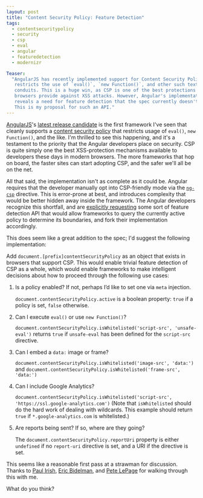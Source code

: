 ```yaml
---
layout: post
title: "Content Security Policy: Feature Detection"
tags:
  - contentsecuritypolicy
  - security
  - csp
  - eval
  - angular
  - featuredetection
  - modernizr

Teaser:
  "AngularJS has recently implemented support for Content Security Policy that 
   restricts the use of `eval()`, `new Function()`, and other such text-to-JS
   conduits. This is a huge win, as CSP is one of the best protections modern
   browsers provide against XSS attacks. However, Angular's implementation
   reveals a need for feature detection that the spec currently doesn't address.
   This is my proposal for such an API."
---
```

[AngularJS][angular]'s [latest release candidate][angularrc7] is the first
framework I've seen that cleanly supports a [content security policy][csp]
that restricts usage of `eval()`, `new Function()`, and the like. I'm thrilled
to see this happening, and it's a testament to the priority that the Angular
developers place on security. CSP is quite simply one the best XSS-protection
mechanisms available to developers these days in modern browsers. The more
frameworks that hop on board, the faster sites can start adopting CSP, and
the safer we'll all be on the net.

All that said, the implementation isn't as complete as it could be. Angular
requires that the developer manually opt into CSP-friendly mode via the
[`ng-csp`][ngcsp] directive. This is error-prone at best, and introduces
complexity that would be better hidden away inside the framework. The Angular
developers recognize this shortfall, and are [explicitly requesting][igor]
some sort of feature detection API that would allow frameworks to query the
currently active policy to determine its boundaries, and fork their
implementation accordingly.

This does seem like a great addition to the spec; I'd suggest the following
implementation:

Add `document.[prefix]contentSecurityPolicy` as an object that exists in
browsers that support CSP. This would enable trivial feature detection of CSP
as a whole, which would enable frameworks to make intelligent decisions about
how to proceed through the following use cases:

1.  Is a policy enabled? If not, perhaps I’d like to set one via `meta`
    injection.

    `document.contentSecurityPolicy.active` is a boolean property: `true` if
    a policy is set, `false` otherwise.

2.  Can I execute `eval()` or use `new Function()`?
 
    `document.contentSecurityPolicy.isWhitelisted('script-src', 'unsafe-eval')`
    returns `true` if `unsafe-eval` has been defined for the `script-src`
    directive.
  
3.  Can I embed a `data:` image or frame?

    `document.contentSecurityPolicy.isWhitelisted('image-src', 'data:')` and
    `document.contentSecurityPolicy.isWhitelisted('frame-src', 'data:')`

4.  Can I include Google Analytics?

    `document.contentSecurityPolicy.isWhitelisted('script-src', 'https://ssl.google-analytics.com')`
    (Note that `isWhitelisted` should do the hard work of dealing with
    wildcards. This example should return `true` if `*.google-analytics.com`
    is whitelisted.)

5.  Are reports being sent? If so, where are they going?

    The `document.contentSecurityPolicy.reportUri` property is either
    `undefined` if no `report-uri` directive is set, and a URI if the
    directive is set.

This seems like a reasonable first pass at a strawman for discussion. Thanks to
[Paul Irish][irish], [Eric Bidelman][bidelman], and [Pete LePage][lepage] for
walking through this with me.

What do you think?

[angular]: http://angularjs.org/
[angularrc7]: https://groups.google.com/forum/?fromgroups#!topic/angular/NUT9q_fjMJQ
[csp]: https://mikewest.org/2011/10/content-security-policy-a-primer
[ngcsp]: http://docs.angularjs.org/api/angular.module.ng.$compileProvider.directive.ngCsp
[igor]: https://twitter.com/#!/IgorMinar/status/197329318249111552
[irish]: http://paulirish.com/
[bidelman]: http://ericbidelman.com/
[lepage]: http://petelepage.com/
